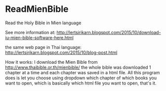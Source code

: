 # ReadMienBible
Read the Holy Bible in Mien language

See more information at: 
http://lertsirikarn.blogspot.com/2015/10/download-iu-mien-bible-software-here.html

the same web page in Thai language:
http://lertsirikarn.blogspot.com/2015/10/blog-post.html



How it works:
I download the Mien Bible from http://www.thaibible.or.th/mienbible/
the whole bible was downloaded 1 chapter at a time and each chapter was saved in a html file.
All this program does is let you choose using dropdown which chapter of which books you want to open, which is basically which html file you want to open, that's it.
